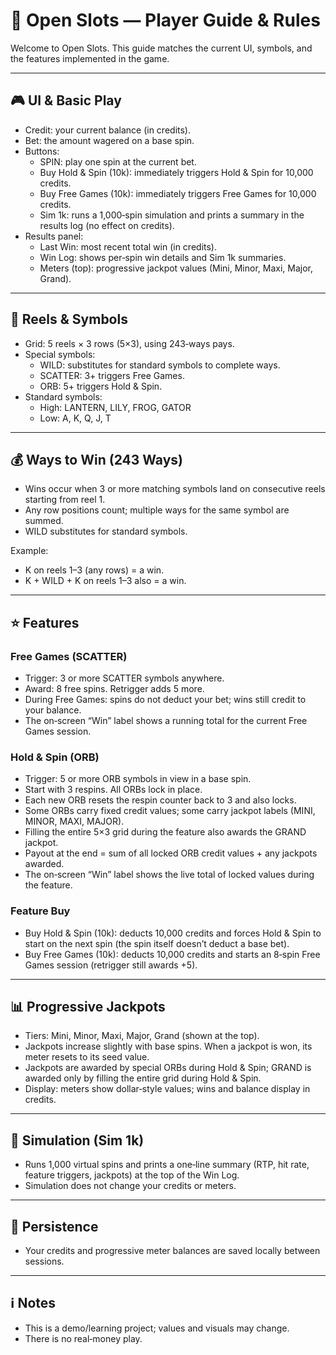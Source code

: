 # 🎰 Open Slots — Player Guide & Rules

Welcome to Open Slots. This guide matches the current UI, symbols, and the features implemented in the game.

---

## 🎮 UI & Basic Play

- Credit: your current balance (in credits).
- Bet: the amount wagered on a base spin.
- Buttons:
  - SPIN: play one spin at the current bet.
  - Buy Hold & Spin (10k): immediately triggers Hold & Spin for 10,000 credits.
  - Buy Free Games (10k): immediately triggers Free Games for 10,000 credits.
  - Sim 1k: runs a 1,000‑spin simulation and prints a summary in the results log (no effect on credits).
- Results panel:
  - Last Win: most recent total win (in credits).
  - Win Log: shows per‑spin win details and Sim 1k summaries.
  - Meters (top): progressive jackpot values (Mini, Minor, Maxi, Major, Grand).

---

## 🎲 Reels & Symbols

- Grid: 5 reels × 3 rows (5×3), using 243‑ways pays.
- Special symbols:
  - WILD: substitutes for standard symbols to complete ways.
  - SCATTER: 3+ triggers Free Games.
  - ORB: 5+ triggers Hold & Spin.
- Standard symbols:
  - High: LANTERN, LILY, FROG, GATOR
  - Low: A, K, Q, J, T

---

## 💰 Ways to Win (243 Ways)

- Wins occur when 3 or more matching symbols land on consecutive reels starting from reel 1.
- Any row positions count; multiple ways for the same symbol are summed.
- WILD substitutes for standard symbols.

Example:
- K on reels 1–3 (any rows) = a win.
- K + WILD + K on reels 1–3 also = a win.

---

## ⭐ Features

### Free Games (SCATTER)
- Trigger: 3 or more SCATTER symbols anywhere.
- Award: 8 free spins. Retrigger adds 5 more.
- During Free Games: spins do not deduct your bet; wins still credit to your balance.
- The on‑screen “Win” label shows a running total for the current Free Games session.

### Hold & Spin (ORB)
- Trigger: 5 or more ORB symbols in view in a base spin.
- Start with 3 respins. All ORBs lock in place.
- Each new ORB resets the respin counter back to 3 and also locks.
- Some ORBs carry fixed credit values; some carry jackpot labels (MINI, MINOR, MAXI, MAJOR).
- Filling the entire 5×3 grid during the feature also awards the GRAND jackpot.
- Payout at the end = sum of all locked ORB credit values + any jackpots awarded.
- The on‑screen “Win” label shows the live total of locked values during the feature.

### Feature Buy
- Buy Hold & Spin (10k): deducts 10,000 credits and forces Hold & Spin to start on the next spin (the spin itself doesn’t deduct a base bet).
- Buy Free Games (10k): deducts 10,000 credits and starts an 8‑spin Free Games session (retrigger still awards +5).

---

## 📊 Progressive Jackpots

- Tiers: Mini, Minor, Maxi, Major, Grand (shown at the top).
- Jackpots increase slightly with base spins. When a jackpot is won, its meter resets to its seed value.
- Jackpots are awarded by special ORBs during Hold & Spin; GRAND is awarded only by filling the entire grid during Hold & Spin.
- Display: meters show dollar‑style values; wins and balance display in credits.

---

## 🧪 Simulation (Sim 1k)

- Runs 1,000 virtual spins and prints a one‑line summary (RTP, hit rate, feature triggers, jackpots) at the top of the Win Log.
- Simulation does not change your credits or meters.

---

## 💾 Persistence

- Your credits and progressive meter balances are saved locally between sessions.

---

## ℹ️ Notes

- This is a demo/learning project; values and visuals may change.
- There is no real‑money play.
